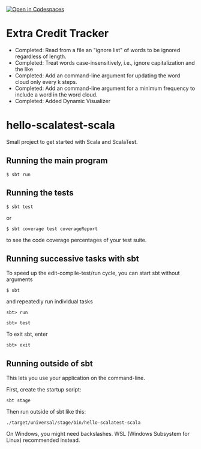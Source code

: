 [![Open in Codespaces](https://classroom.github.com/assets/launch-codespace-2972f46106e565e64193e422d61a12cf1da4916b45550586e14ef0a7c637dd04.svg)](https://classroom.github.com/open-in-codespaces?assignment_repo_id=16053571)
# Extra Credit Tracker
- Completed: Read from a file an "ignore list" of words to be ignored regardless of length.
- Completed: Treat words case-insensitively, i.e., ignore capitalization and the like
- Completed: Add an command-line argument for updating the word cloud only every k steps.
- Completed: Add an command-line argument for a minimum frequency to include a word in the word cloud.
- Completed: Added Dynamic Visualizer

# hello-scalatest-scala

Small project to get started with Scala and ScalaTest.


## Running the main program

```
$ sbt run 
```


## Running the tests

```
$ sbt test
```

or

```
$ sbt coverage test coverageReport
```

to see the code coverage percentages of your test suite.


## Running successive tasks with sbt

To speed up the edit-compile-test/run cycle, you can start sbt without arguments

```
$ sbt
```

and repeatedly run individual tasks

```
sbt> run
```

```
sbt> test
```

To exit sbt, enter

```
sbt> exit
```


## Running outside of sbt

This lets you use your application on the command-line.

First, create the startup script:

```
sbt stage
```

Then run outside of sbt like this:

```
./target/universal/stage/bin/hello-scalatest-scala
```

On Windows, you might need backslashes. WSL (Windows Subsystem for Linux) recommended instead.
